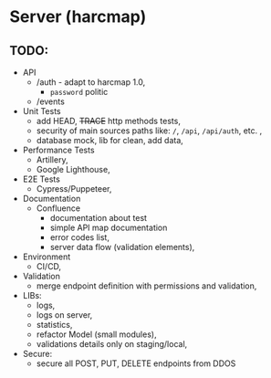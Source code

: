 # Server (harcmap)

## TODO:
- API
    - /auth - adapt to harcmap 1.0,
        - `password` politic
    - /events
- Unit Tests
    - add HEAD, ~~TRACE~~ http methods tests,
    - security of main sources paths like: `/`, `/api`, `/api/auth`, etc. ,
    - database mock, lib for clean, add data,
- Performance Tests
    - Artillery,
    - Google Lighthouse,
- E2E Tests
    - Cypress/Puppeteer,
- Documentation
    - Confluence
        - documentation about test
        - simple API map documentation
        - error codes list,
        - server data flow (validation elements),
- Environment
    - CI/CD,
- Validation
    - merge endpoint definition with permissions and validation,
- LIBs:
    - logs,
    - logs on server,
    - statistics,
    - refactor Model (small modules),
    - validations details only on staging/local,
- Secure:
    - secure all POST, PUT, DELETE endpoints from DDOS
    